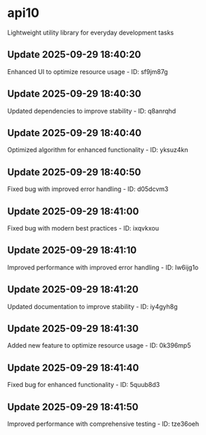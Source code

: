 # api10
Lightweight utility library for everyday development tasks

## Update 2025-09-29 18:40:20
Enhanced UI to optimize resource usage - ID: sf9jm87g


## Update 2025-09-29 18:40:30
Updated dependencies to improve stability - ID: q8anrqhd


## Update 2025-09-29 18:40:40
Optimized algorithm for enhanced functionality - ID: yksuz4kn


## Update 2025-09-29 18:40:50
Fixed bug with improved error handling - ID: d05dcvm3


## Update 2025-09-29 18:41:00
Fixed bug with modern best practices - ID: ixqvkxou


## Update 2025-09-29 18:41:10
Improved performance with improved error handling - ID: lw6ijg1o


## Update 2025-09-29 18:41:20
Updated documentation to improve stability - ID: iy4gyh8g


## Update 2025-09-29 18:41:30
Added new feature to optimize resource usage - ID: 0k396mp5


## Update 2025-09-29 18:41:40
Fixed bug for enhanced functionality - ID: 5quub8d3


## Update 2025-09-29 18:41:50
Improved performance with comprehensive testing - ID: tze36oeh

